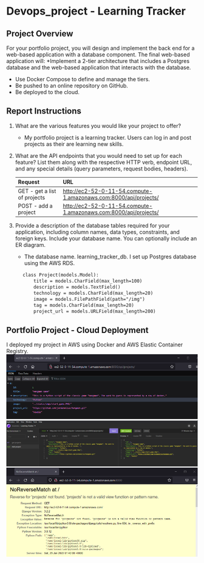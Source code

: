 # Devops_project - Learning Tracker
## Project Overview
For your portfolio project, you will design and implement the back end for a web-based application with a database component. 
The final web-based application will:
*Implement a 2-tier architecture that includes a Postgres database and the web-based application that interacts with the database. 
* Use Docker Compose to define and manage the tiers. 
* Be pushed to an online repository on GitHub.
* Be deployed to the cloud. 



## Report Instructions
1. What are the various features you would like your project to offer? 
    - My portfolio project is a learning tracker. Users can log in and post projects as their are learning new skills.  
3. What are the API endpoints that you would need to set up for each feature? List them along with the respective HTTP verb, endpoint URL, and any special details (query parameters, request bodies, headers). 

      Request  | URL
      ------------- | -------------
      GET - get a list of projects| http://ec2-52-0-11-54.compute-1.amazonaws.com:8000/api/projects/
     POST - add a project | http://ec2-52-0-11-54.compute-1.amazonaws.com:8000/api/projects/

3. Provide a description of the database tables required for your application, including column names, data types, constraints, and foreign keys. Include your database name. You can optionally include an ER diagram. 
    - The database name. learning_tracker_db. I set up Postgres database using the AWS RDS.
```
      class Project(models.Model):
          title = models.CharField(max_length=100)
          description = models.TextField()
          technology = models.CharField(max_length=20)
          image = models.FilePathField(path="/img")
          tag = models.CharField(max_length=20)
          project_url = models.URLField(max_length=200)
```
## Portfolio Project - Cloud Deployment
I deployed my project in AWS using Docker and AWS Elastic Container Registry. 
![API View](https://github.com/jordanwilso/devops_project/blob/main/API_learning_tracker.png)
![API View](https://github.com/jordanwilso/devops_project/blob/main/insomnia_POST_LT.png)
![error message](https://github.com/jordanwilso/devops_project/blob/main/error_msg.png)


